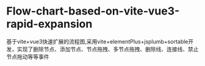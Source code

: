 # Flow-chart-based-on-vite-vue3-rapid-expansion
基于vite+vue3快速扩展的流程图,采用vite+elementPlus+jsplumb+sortable开发，实现了删除节点、添加节点、节点拖拽、多节点拖拽、删除线、连接线、禁止节点拖动等等事件
